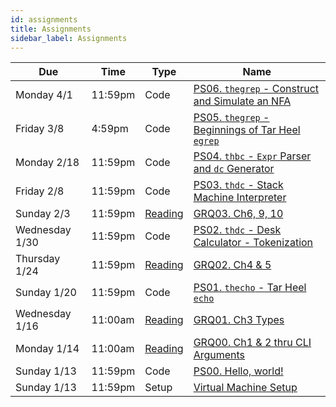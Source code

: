 ```yaml
---
id: assignments
title: Assignments
sidebar_label: Assignments
---
```


| Due             |Time    | Type         | Name                                                                             |
|-----------------|--------|--------------|----------------------------------------------------------------------------------|
| Monday 4/1      |11:59pm | Code         | [PS06. `thegrep` - Construct and Simulate an NFA](/docs/ps06-thegrep-nfa-v2.pdf) |
| Friday 3/8      | 4:59pm | Code         | [PS05. `thegrep` - Beginnings of Tar Heel `egrep`](/docs/ps05-thegrep-p1.pdf)    |
| Monday 2/18     |11:59pm | Code         | [PS04. `thbc` - `Expr` Parser and `dc` Generator](/docs/ps04-thbc-part1.pdf)     |
| Friday 2/8      |11:59pm | Code         | [PS03. `thdc` - Stack Machine Interpreter](/docs/ps03-thdc-stack-machine.pdf)    |
| Sunday 2/3      |11:59pm | [Reading][1] | [GRQ03. Ch6, 9, 10](/docs/grqs/grq03-exprs-structs-enums.pdf)                    |
| Wednesday 1/30  |11:59pm | Code         | [PS02. `thdc` - Desk Calculator - Tokenization](/docs/ps02-thdc-tokens.pdf)      |
| Thursday 1/24   |11:59pm | [Reading][1] | [GRQ02. Ch4 & 5](/docs/grqs/grq02-ownership-references.pdf)                      |
| Sunday 1/20     |11:59pm | Code         | [PS01. `thecho` - Tar Heel `echo`](/docs/ps01-thecho.pdf)                        |
| Wednesday 1/16  |11:00am | [Reading][1] | [GRQ01. Ch3 Types](/docs/grqs/grq01-programming-rust-ch3.pdf)                    |
| Monday 1/14     |11:00am | [Reading][1] | [GRQ00. Ch1 & 2 thru CLI Arguments](/docs/grqs/grq00-book-ch1-ch2.pdf)           |
| Sunday 1/13     |11:59pm | Code         | [PS00. Hello, world!](/docs/ps00-hello-world.pdf)                                |
| Sunday 1/13     |11:59pm | Setup        | [Virtual Machine Setup](/docs/unc-comp-vm-setup.pdf)                             |

[1]: /docs/course-materials#pulling-updates-from-upstream